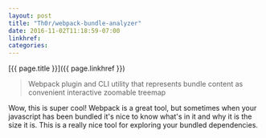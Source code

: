 ```yaml
---
layout: post
title: "Th0r/webpack-bundle-analyzer"
date: 2016-11-02T11:18:59-07:00
linkhref:
categories:
---
```



[{{ page.title }}]({{ page.linkhref }})

> Webpack plugin and CLI utility that represents bundle content as convenient interactive zoomable treemap

Wow, this is super cool! Webpack is a great tool, but sometimes when your javascript has been bundled it's nice to know what's in it and why it is the size it is. This is a really nice tool for exploring your bundled dependencies.
